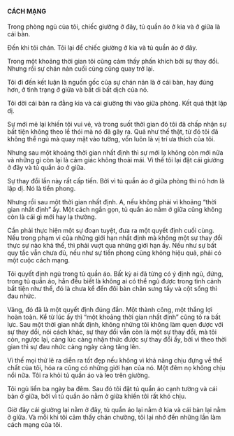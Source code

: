 #### CÁCH MẠNG

Trong phòng ngủ của tôi, chiếc giường ở đây, tủ quần áo ở kia và ở giữa là cái bàn.

Đến khi tôi chán. Tôi lại để chiếc giường ở kia và tủ quần áo ở đây.

Trong một khoảng thời gian tôi cũng cảm thấy phấn khích bởi sự thay đổi. Nhưng rồi sự chán nản cuối cùng cũng quay trở lại.

Tôi đi đến kết luận là nguồn gốc của sự chán nản là ở cái bàn, hay đúng hơn, ở tình trạng ở giữa và bất di bất dịch của nó.

Tôi dời cái bàn ra đằng kia và cái giường thì vào giữa phòng. Kết quả thật lập dị.

Sự mới mẻ lại khiến tôi vui vẻ, và trong suốt thời gian đó tôi đã chấp nhận sự bất tiện không theo lề thói mà nó đã gây ra. Quả như thế thật, từ đó tôi đã không thể ngủ mà quay mặt vào tường, vốn luôn là vị trí ưa thích của tôi.

Nhưng sau một khoảng thời gian nhất định thì sự mới lạ không còn mới nữa và những gì còn lại là cảm giác không thoải mái. Vì thế tôi lại đặt cái giường ở đây và tủ quần áo ở giữa.

Sự thay đổi lần này rất cấp tiến. Bởi vì tủ quần áo ở giữa phòng thì nó hơn là lập dị. Nó là tiền phong.

Nhưng rồi sau một thời gian nhất định. A, nếu không phải vì khoảng “thời gian nhất định” ấy. Một cách ngắn gọn, tủ quần áo nằm ở giữa cũng không còn là cái gì mới hay lạ thường.

Cần phải thực hiện một sự đoạn tuyệt, đưa ra một quyết định cuối cùng. Nếu trong phạm vi của những giới hạn nhất định mà không một sự thay đổi thực sự nào khả thể, thì phải vuợt qua những giới hạn ấy. Nếu như sự bất quy tắc vẫn chưa đủ, nếu như sự tiền phong cũng không hiệu quả, phải có một cuộc cách mạng.

Tôi quyết định ngủ trong tủ quần áo. Bất kỳ ai đã từng có ý định ngủ, đứng, trong tủ quần áo, hẳn đều biết là không ai có thể ngủ được trong tình cảnh bất tiện như thế, đó là chưa kể đến đôi bàn chân sưng tấy và cột sống thì đau nhức.

Vâng, đó đã là một quyết định đúng đắn. Một thành công, một thắng lợi hoàn toàn. Kể từ lúc ấy thì “một khoảng thời gian nhất định” cũng tỏ ra bất lực. Sau một thời gian nhất định, không những tôi không làm quen được với sự thay đổi, nói cách khác, sự thay đổi vẫn còn là một sự thay đổi, mà tôi còn, ngược lại, càng lúc càng nhận thức được sự thay đổi ấy, bởi vì theo thời gian thì sự đau nhức càng ngày càng tăng lên.

Vì thế mọi thứ lẽ ra diễn ra tốt đẹp nếu không vì khả năng chịu đựng về thể chất của tôi, hóa ra cũng có những giới hạn của nó. Một đêm nọ không chịu nổi nữa. Tôi ra khỏi tủ quần áo và leo trên giường.

Tôi ngủ liền ba ngày ba đêm. Sau đó tôi đặt tủ quần áo cạnh tường và cái bàn ở giữa, bởi vì tủ quần áo nằm ở giữa khiến tôi rất khó chịu.

Giờ đây cái giường lại nằm ở đây, tủ quần áo lại nằm ở kia và cái bàn lại nằm ở giữa. Và mỗi khi tôi cảm thấy chán chường, tôi lại nhớ đến những lần làm cách mạng của tôi.